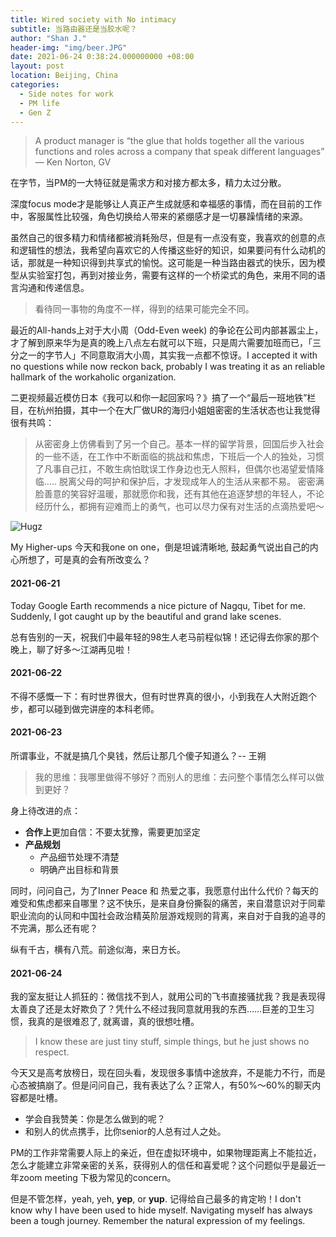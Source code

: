 ```yaml
---
title: Wired society with No intimacy
subtitle: 当路由器还是当胶水呢？
author: "Shan J."
header-img: "img/beer.JPG"
date: 2021-06-24 0:38:24.000000000 +08:00
layout: post
location: Beijing, China
categories:
  - Side notes for work
  - PM life
  - Gen Z
---
```


> A product manager is “the glue that holds together all the various functions and roles across a company that speak different languages” — Ken Norton, GV

在字节，当PM的一大特征就是需求方和对接方都太多，精力太过分散。

深度focus mode才是能够让人真正产生成就感和幸福感的事情，而在目前的工作中，客服属性比较强，角色切换给人带来的紧绷感才是一切暴躁情绪的来源。

虽然自己的很多精力和情绪都被消耗殆尽，但是有一点没有变，我喜欢的创意的点和逻辑性的想法，我希望向喜欢它的人传播这些好的知识，如果要问有什么动机的话，那就是一种知识得到共享式的愉悦。这可能是一种当路由器式的快乐，因为模型从实验室打包，再到对接业务，需要有这样的一个桥梁式的角色，来用不同的语言沟通和传递信息。

> 看待同一事物的角度不一样，得到的结果可能完全不同。

最近的All-hands上对于大小周（Odd-Even week) 的争论在公司内部甚嚣尘上，才了解到原来华为是真的晚上八点左右就可以下班，只是周六需要加班而已，「三分之一的字节人」不同意取消大小周，其实我一点都不惊讶。I accepted it with no questions while now reckon back, probably I was treating it as an reliable hallmark of the workaholic organization.

二更视频最近模仿日本《我可以和你一起回家吗？》搞了一个“最后一班地铁”栏目，在杭州拍摄，其中一个在大厂做UR的海归小姐姐密密的生活状态也让我觉得很有共鸣：

> 从密密身上仿佛看到了另一个自己。基本一样的留学背景，回国后步入社会的一些不适，在工作中不断面临的挑战和焦虑，下班后一个人的独处，习惯了凡事自己扛，不敢生病怕耽误工作身边也无人照料，但偶尔也渴望爱情降临.....  脱离父母的呵护和保护后，才发现成年人的生活从来都不易。 密密满脸善意的笑容好温暖，那就愿你和我，还有其他在追逐梦想的年轻人，不论经历什么，都拥有迎难而上的勇气，也可以尽力保有对生活的点滴热爱吧～

![Hugz](https://preview.redd.it/award_images/t5_q0gj4/ks45ij6w05f61_oldHugz.png?width=32&height=32&auto=webp&s=50f2f16e71d2929e3d7275060af3ad6b851dbfb1)

My Higher-ups 今天和我one on one，倒是坦诚清晰地, 鼓起勇气说出自己的内心所想了，可是真的会有所改变么？


#### 2021-06-21

Today Google Earth recommends a nice picture of Nagqu, Tibet for me. Suddenly, I got caught up by the beautiful and grand lake scenes.

总有告别的一天，祝我们中最年轻的98生人老马前程似锦！还记得去你家的那个晚上，聊了好多～江湖再见啦！

#### 2021-06-22

不得不感慨一下：有时世界很大，但有时世界真的很小，小到我在人大附近跑个步，都可以碰到做完讲座的本科老师。

#### 2021-06-23

所谓事业，不就是搞几个臭钱，然后让那几个傻子知道么？-- 王朔

> 我的思维：我哪里做得不够好？而别人的思维：去问整个事情怎么样可以做到更好？

身上待改进的点：
* **合作上**更加自信：不要太犹豫，需要更加坚定
* **产品规划**
  * 产品细节处理不清楚
  * 明确产出目标和背景

同时，问问自己，为了Inner Peace 和 热爱之事，我愿意付出什么代价？每天的难受和焦虑都来自哪里？这不快乐，是来自身份撕裂的痛苦，来自潜意识对于同辈职业流向的认同和中国社会政治精英阶层游戏规则的背离，来自对于自我的追寻的不完满，那么还有呢？

纵有千古，横有八荒。前途似海，来日方长。

#### 2021-06-24

我的室友挺让人抓狂的：微信找不到人，就用公司的飞书直接骚扰我？我是表现得太善良了还是太好欺负了？凭什么不经过我同意就用我的东西……巨差的卫生习惯，我真的是很难忍了, 就离谱，真的很想吐槽。

>I know these are just tiny stuff, simple things, but he just shows no respect.

今天又是高考放榜日，现在回头看，发现很多事情中途放弃，不是能力不行，而是心态被搞崩了。但是问问自己，我有表达了么？正常人，有50%～60%的聊天内容都是吐槽。
  * 学会自我赞美：你是怎么做到的呢？
  * 和别人的优点携手，比你senior的人总有过人之处。

PM的工作非常需要人际上的亲近，但在虚拟环境中，如果物理距离上不能拉近，怎么才能建立非常亲密的关系，获得别人的信任和喜爱呢？这个问题似乎是最近一年zoom meeting 下极为常见的concern。

但是不管怎样，yeah, yeh, **yep**, or **yup**. 记得给自己最多的肯定哟！I don't know why I have been used to hide myself. Navigating myself has always been a tough journey. Remember the natural expression of my feelings.
